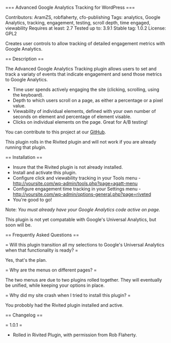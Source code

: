 === Advanced Google Analytics Tracking for WordPress ===

Contributors: AramZS, robflaherty, cfo-publishing
Tags: analytics, Google Analytics, tracking, engagement, testing, scroll depth, time engaged, viewability
Requires at least: 2.7
Tested up to: 3.9.1
Stable tag: 1.0.2
License: GPL2

Creates user controls to allow tracking of detailed engagement metrics with Google Analytics.

== Description ==

The Advanced Google Analytics Tracking plugin allows users to set and track a variaty of events that indicate engagement and send those metrics to Google Analytics. 

* Time user spends actively engaging the site (clicking, scrolling, using the keyboard).
* Depth to which users scroll on a page, as either a percentage or a pixel value.
* Viewability of individual elements, defined with your own number of seconds on element and percentage of element visable.
* Clicks on individual elements on the page. Great for A/B testing!

You can contribute to this project at our [GitHub](https://github.com/CFOPublishing/wp-advanced-ga-tracking).

This plugin rolls in the Rivited plugin and will not work if you are already running that plugin. 

== Installation == 

* Insure that the Rivited plugin is not already installed.
* Install and activate this plugin.
* Configure click and viewability tracking in your Tools menu - http://yoursite.com/wp-admin/tools.php?page=agatt-menu
* Configure engagement time tracking in your Settings menu - http://yoursite.com/wp-admin/options-general.php?page=riveted
* You're good to go! 

Note: *You must already have your Google Analytics code active on page.*

This plugin is not yet compatable with Google's Universal Analytics, but soon will be.

== Frequently Asked Questions ==

= Will this plugin transition all my selections to Google's Universal Analytics when that functionality is ready? =

Yes, that's the plan. 

= Why are the menus on different pages? =

The two menus are due to two plugins rolled together. They will eventually be unified, while keeping your options in place. 

= Why did my site crash when I tried to install this plugin? =

You probobly had the Rivited plugin installed and active. 

== Changelog ==

= 1.0.1 =
* Rolled in Rivited Plugin, with permission from Rob Flaherty.

